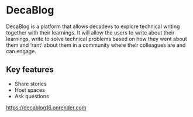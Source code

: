 # DecaBlog

DecaBlog is a platform that allows decadevs to explore technical writing together with their learnings. It will allow the users to write about their learnings, write to solve technical problems based on how they went about them and ‘rant’ about them in a community where their colleagues are and can engage.

## Key features
- Share stories
- Host spaces
- Ask questions

https://decablog16.onrender.com